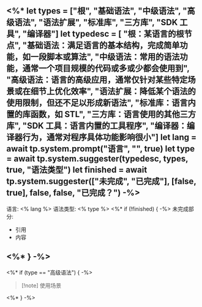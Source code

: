 <%*
let types = ["根", "基础语法", "中级语法", "高级语法", "语法扩展", "标准库", "三方库", "SDK 工具", "编译器"]
let typedesc = [
  "根：某语言的根节点", 
  "基础语法：满足语言的基本结构，完成简单功能，如一段脚本或算法", 
  "中级语法：常用的语法功能，通常一个项目规模的代码或多或少都会使用到", 
  "高级语法：语言的高级应用，通常仅针对某些特定场景或在细节上优化效率", 
  "语法扩展：降低某个语法的使用限制，但还不足以形成新语法",
  "标准库：语言内置的库函数，如 STL",
  "三方库：语言使用的其他三方库",
  "SDK 工具：语言内置的工具程序",
  "编译器：编译器行为，通常对程序具体功能影响很小"]
let lang = await tp.system.prompt("语言", "", true)
let type = await tp.system.suggester(typedesc, types, true, "语法类型")
let finished = await tp.system.suggester(["未完成", "已完成"], [false, true], false, false, "已完成？")
-%>
---
语言: <% lang %>
语法类型: <% type %>
<%* if (!finished) { -%>
未完成部分:
  - 引用
  - 内容

<%* } -%>
---
<%* if (type == "高级语法") { -%>
> [!note] 使用场景

<%* } -%>
